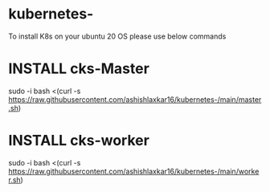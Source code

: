 # kubernetes-

To install K8s on your ubuntu 20 OS please use below commands  
# INSTALL cks-Master
sudo -i
bash <(curl -s https://raw.githubusercontent.com/ashishlaxkar16/kubernetes-/main/master.sh)


# INSTALL cks-worker
sudo -i
bash <(curl -s https://raw.githubusercontent.com/ashishlaxkar16/kubernetes-/main/worker.sh)

